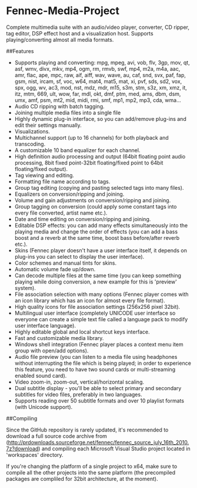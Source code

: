 Fennec-Media-Project
====================

Complete multimedia suite with an audio/video player, converter, CD ripper, tag editor, DSP effect host and a visualization host. Supports playing/converting almost all media formats.

##Features


* Supports playing and converting: mpg, mpeg, avi, vob, flv, 3gp, mov, qt, asf, wmv, divx, mkv, mp4, ogm, rm, rmvb, swf, mp4, m2a, m4a, aac, amr, flac, ape, mpc, raw, aif, aiff, wav, wave, au, caf, snd, svx, paf, fap, gsm, nist, ircam, sf, voc, w64, mat4, mat5, mat, xi, pvf, sds, sd2, vox, spx, ogg, wv, ac3, mod, nst, mdz, mdr, m15, s3m, stm, s3z, xm, xmz, it, itz, mtm, 669, ult, wow, far, mdl, okt, dmf, ptm, med, ams, dbm, dsm, umx, amf, psm, mt2, mid, midi, rmi, smf, mp1, mp2, mp3, cda, wma...
* Audio CD ripping with batch tagging.
* Joining multiple media files into a single file
* Highly dynamic plug-in interface, so you can add/remove plug-ins and edit their settings manually.
* Visualizations.
* Multichannel support (up to 16 channels) for both playback and transcoding.
* A customizable 10 band equalizer for each channel.
* High definition audio processing and output (64bit floating point audio processing, 8bit fixed point-32bit floating/fixed point to 64bit floating/fixed output).
* Tag viewing and editing.
* Formatting file name according to tags.
* Group tag editing (copying and pasting selected tags into many files).
* Equalizers on conversion/ripping and joining.
* Volume and gain adjustments on conversion/ripping and joining.
* Group tagging on conversion (could apply some constant tags into every file converted, artist name etc.).
* Date and time editing on conversion/ripping and joining.
* Editable DSP effects: you can add many effects simultaneously into the playing media and change the order of effects (you can add a bass boost and a reverb at the same time, boost bass before/after reverb etc.).
* Skins (Fennec player doesn't have a user interface itself, it depends on plug-ins you can select to display the user interface).
* Color schemes and manual tints for skins.
* Automatic volume fade up/down.
* Can decode multiple files at the same time (you can keep something playing while doing conversion, a new example for this is 'preview' system).
* File association selection with many options (Fennec player comes with an icon library which has an icon for almost every file format).
* High quality icons for file association settings (256x256 pixel 32bit).
* Multilingual user interface (completely UNICODE user interface so everyone can create a simple text file called a language pack to modify user interface language).
* Highly editable global and local shortcut keys interface.
* Fast and customizable media library.
* Windows shell integration (Fennec player places a context menu item group with open/add options).
* Audio file preview (you can listen to a media file using headphones without interrupting the file which is being played; in order to experience this feature, you need to have two sound cards or multi-streaming enabled sound card).
* Video zoom-in, zoom-out, vertical/horizontal scaling.
* Dual subtitle display - you'll be able to select primary and secondary subtitles for video files, preferably in two languages.
* Supports reading over 50 subtitle formats and over 10 playlist formats (with Unicode support).


##Compiling

Since the GitHub repository is rarely updated, it's recommended to download a full source code archive from
(http://prdownloads.sourceforge.net/fennec/fennec_source_july_16th_2010.7z?download) and compiling each Microsoft Visual Studio project
located in 'workspaces' directory.

If you're changing the platform of a single project to x64, make sure to compile all the other projects into the same
platform (the precompiled packages are compliled for 32bit architecture, at the moment).
